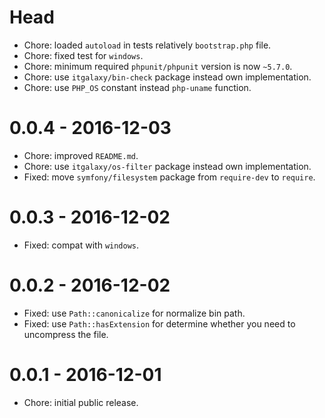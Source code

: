 # Head

- Chore: loaded `autoload` in tests relatively `bootstrap.php` file.
- Chore: fixed test for `windows`.
- Chore: minimum required `phpunit/phpunit` version is now `~5.7.0`.
- Chore: use `itgalaxy/bin-check` package instead own implementation.
- Chore: use `PHP_OS` constant instead `php-uname` function.

# 0.0.4 - 2016-12-03

- Chore: improved `README.md`.
- Chore: use `itgalaxy/os-filter` package instead own implementation.
- Fixed: move `symfony/filesystem` package from `require-dev` to `require`.

# 0.0.3 - 2016-12-02

- Fixed: compat with `windows`.

# 0.0.2 - 2016-12-02

- Fixed: use `Path::canonicalize` for normalize bin path.
- Fixed: use `Path::hasExtension` for determine whether you need to uncompress the file.

# 0.0.1 - 2016-12-01

- Chore: initial public release.
